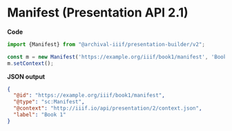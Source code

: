 # Manifest (Presentation API 2.1)

**Code**

```typescript
import {Manifest} from "@archival-iiif/presentation-builder/v2";

const m = new Manifest('https://example.org/iiif/book1/manifest', 'Book 1');
m.setContext();
```

**JSON output**

```json
{
  "@id": "https://example.org/iiif/book1/manifest",
  "@type": "sc:Manifest",
  "@context": "http://iiif.io/api/presentation/2/context.json",
  "label": "Book 1"
}
```
